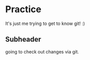 # Practice
It's just me trying to get to know git! :)

## Subheader

going to check out changes via git.